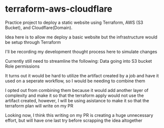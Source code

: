 # terraform-aws-cloudflare

Practice project to deploy a static website using Terraform, AWS (S3 Bucket), and Cloudflare(Domain).

Idea here is to allow me deploy a basic website but the infrastructure would be setup through Terraform

I'll be recording my development thought process here to simulate changes

Currently still need to streamline the following:
Data going into S3 bucket
Role permissions

It turns out it would be hard to utilize the artifact created by a job and have it used on a seperate workflow, so I would be needing to combine them

I opted out from combining them because it would add another layer of complexity and make it so that the terraform apply would not use the artifact created, however, I will be using asistance to make it so that the terraform plan will write on my PR

Looking now, I think this writing on my PR is creating a huge unnecessary effort, but will have one last try before scrapping the idea altogether